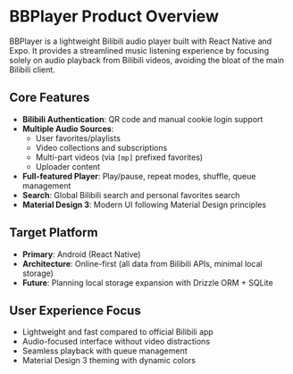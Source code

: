 # BBPlayer Product Overview

BBPlayer is a lightweight Bilibili audio player built with React Native and Expo. It provides a streamlined music listening experience by focusing solely on audio playback from Bilibili videos, avoiding the bloat of the main Bilibili client.

## Core Features

- **Bilibili Authentication**: QR code and manual cookie login support
- **Multiple Audio Sources**:
  - User favorites/playlists
  - Video collections and subscriptions
  - Multi-part videos (via `[mp]` prefixed favorites)
  - Uploader content
- **Full-featured Player**: Play/pause, repeat modes, shuffle, queue management
- **Search**: Global Bilibili search and personal favorites search
- **Material Design 3**: Modern UI following Material Design principles

## Target Platform

- **Primary**: Android (React Native)
- **Architecture**: Online-first (all data from Bilibili APIs, minimal local storage)
- **Future**: Planning local storage expansion with Drizzle ORM + SQLite

## User Experience Focus

- Lightweight and fast compared to official Bilibili app
- Audio-focused interface without video distractions
- Seamless playback with queue management
- Material Design 3 theming with dynamic colors
